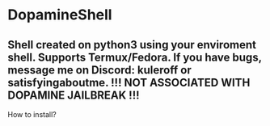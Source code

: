 <h1>DopamineShell</h1>
<h2>Shell created on python3 using your enviroment shell. Supports Termux/Fedora. If you have bugs, message me on Discord: kuleroff or satisfyingaboutme. !!! NOT ASSOCIATED WITH DOPAMINE JAILBREAK !!!</h2>

How to install?
